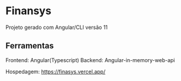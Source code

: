# Finansys
Projeto gerado com Angular/CLI versão 11

## Ferramentas

Frontend: Angular(Typescript)
Backend: Angular-in-memory-web-api

Hospedagem: https://finasys.vercel.app/
